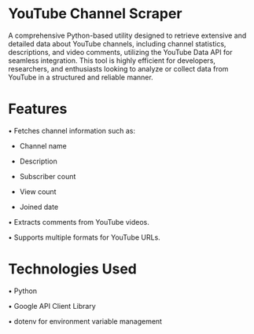 # YouTube Channel Scraper
A comprehensive Python-based utility designed to retrieve extensive and detailed data about YouTube channels, including channel statistics, descriptions, and video comments, utilizing the YouTube Data API for seamless integration. This tool is highly efficient for developers, researchers, and enthusiasts looking to analyze or collect data from YouTube in a structured and reliable manner.
# Features
•	Fetches channel information such as:

-	Channel name

-	Description

-	Subscriber count

-	View count

-	Joined date

•	Extracts comments from YouTube videos.

•	Supports multiple formats for YouTube URLs.

# Technologies Used

•	Python

•	Google API Client Library

•	dotenv for environment variable management

